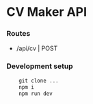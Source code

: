 # CV Maker API

### Routes

-   /api/cv | POST

### Development setup

```js
    git clone ...
    npm i
    npm run dev
```
